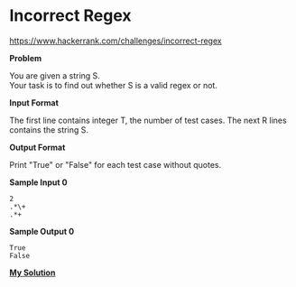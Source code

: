 # Incorrect Regex

https://www.hackerrank.com/challenges/incorrect-regex

**Problem**

You are given a string S.   
Your task is to find out whether S is a valid regex or not.

**Input Format**

The first line contains integer T, the number of test cases. 
The next R lines contains the string S.

**Output Format**

Print "True" or "False" for each test case without quotes.

**Sample Input 0**

```
2
.*\+
.*+
```

**Sample Output 0**

```
True
False
```
[**My Solution**](answer.py)
